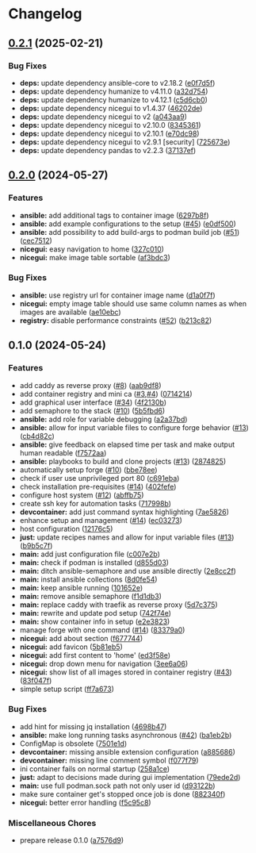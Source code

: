 # Changelog

## [0.2.1](https://github.com/ublue-os/forge/compare/v0.2.0...v0.2.1) (2025-02-21)


### Bug Fixes

* **deps:** update dependency ansible-core to v2.18.2 ([e0f7d5f](https://github.com/ublue-os/forge/commit/e0f7d5fe43db8c0ac8e473232e884cdca75cd3e3))
* **deps:** update dependency humanize to v4.11.0 ([a32d754](https://github.com/ublue-os/forge/commit/a32d754c70c74c3193c09cde97ba34b6553c6903))
* **deps:** update dependency humanize to v4.12.1 ([c5d6cb0](https://github.com/ublue-os/forge/commit/c5d6cb072542cc9632e5d4b934b0c084224b3aca))
* **deps:** update dependency nicegui to v1.4.37 ([46202de](https://github.com/ublue-os/forge/commit/46202de6ba15671a6b3ae0c0bedf1199a496b9a6))
* **deps:** update dependency nicegui to v2 ([a043aa9](https://github.com/ublue-os/forge/commit/a043aa9ecc1e9a0bd645427a31e766f2611e0547))
* **deps:** update dependency nicegui to v2.10.0 ([8345361](https://github.com/ublue-os/forge/commit/8345361fccc43a1362005b32359c816e3fa33506))
* **deps:** update dependency nicegui to v2.10.1 ([e70dc98](https://github.com/ublue-os/forge/commit/e70dc983a8cb437824007e69e22ae2aa15b7562d))
* **deps:** update dependency nicegui to v2.9.1 [security] ([725673e](https://github.com/ublue-os/forge/commit/725673e5e7901778ad2154e5991c31b0616effbd))
* **deps:** update dependency pandas to v2.2.3 ([37137ef](https://github.com/ublue-os/forge/commit/37137ef32bdebcaa3dcedcc1ce7aecb0bba32f19))

## [0.2.0](https://github.com/ublue-os/forge/compare/v0.1.0...v0.2.0) (2024-05-27)


### Features

* **ansible:** add additional tags to container image ([6297b8f](https://github.com/ublue-os/forge/commit/6297b8f951eaa597d2499116a1f4ab0c0ff0fa8c))
* **ansible:** add example configurations to the setup ([#45](https://github.com/ublue-os/forge/issues/45)) ([e0df500](https://github.com/ublue-os/forge/commit/e0df50076e6067ad65588a7bfe77818470b495c6))
* **ansible:** add possibility to add build-args to podman build job ([#51](https://github.com/ublue-os/forge/issues/51)) ([cec7512](https://github.com/ublue-os/forge/commit/cec7512c570dd100d87b079c350440207abafde9))
* **nicegui:** easy navigation to home ([327c010](https://github.com/ublue-os/forge/commit/327c010ddddc62dfb7873adfe0b36d14ed567e2e))
* **nicegui:** make image table sortable ([af3bdc3](https://github.com/ublue-os/forge/commit/af3bdc37fb4d8b65043981257e942dfd8ba6651d))


### Bug Fixes

* **ansible:** use registry url for container image name ([d1a0f7f](https://github.com/ublue-os/forge/commit/d1a0f7fff2be3854a9b6765dea77eedb529f42a3))
* **nicegui:** empty image table should use same column names as when images are available ([ae10ebc](https://github.com/ublue-os/forge/commit/ae10ebc4acdf8e9bfab792cb2dbcaa22257c00d1))
* **registry:** disable performance constraints ([#52](https://github.com/ublue-os/forge/issues/52)) ([b213c82](https://github.com/ublue-os/forge/commit/b213c826cf224b5a21d45dcf3c0b5ef526f22ecd))

## 0.1.0 (2024-05-24)


### Features

* add caddy as reverse proxy ([#8](https://github.com/ublue-os/forge/issues/8)) ([aab9df8](https://github.com/ublue-os/forge/commit/aab9df8e0417f7b76435dba63398f095f2c08545))
* add container registry and mini ca ([#3](https://github.com/ublue-os/forge/issues/3),[#4](https://github.com/ublue-os/forge/issues/4)) ([0714214](https://github.com/ublue-os/forge/commit/07142142477372db49d1e30bc2e808a8a22c3af1))
* add graphical user interface ([#34](https://github.com/ublue-os/forge/issues/34)) ([4f2130b](https://github.com/ublue-os/forge/commit/4f2130bcce9eea6e9ce12ac16f34eed376f7f471))
* add semaphore to the stack ([#10](https://github.com/ublue-os/forge/issues/10)) ([5b5fbd6](https://github.com/ublue-os/forge/commit/5b5fbd6a5644198b7ab553a10d144b3f4c9197db))
* **ansible:** add role for variable debugging ([a2a37bd](https://github.com/ublue-os/forge/commit/a2a37bd54c059a2cfd88b068e5c68f3989027289))
* **ansible:** allow for input variable files to configure forge behavior ([#13](https://github.com/ublue-os/forge/issues/13)) ([cb4d82c](https://github.com/ublue-os/forge/commit/cb4d82c7cf9b9ad2c9887ea0b4ca4adf62bb4c95))
* **ansible:** give feedback on elapsed time per task and make output human readable ([f7572aa](https://github.com/ublue-os/forge/commit/f7572aa4b788e133677b244d0becee7deb868cb3))
* **ansible:** playbooks to build and clone projects ([#13](https://github.com/ublue-os/forge/issues/13)) ([2874825](https://github.com/ublue-os/forge/commit/2874825341910e3dcae4c7e6f50e56a9ed1acda4))
* automatically setup forge ([#10](https://github.com/ublue-os/forge/issues/10)) ([bbe78ee](https://github.com/ublue-os/forge/commit/bbe78ee922e7e71afc04831cb94c8daffea4fc36))
* check if user use unprivileged port 80 ([c691eba](https://github.com/ublue-os/forge/commit/c691ebaeac8fb549801e108679ea3dfc8718443f))
* check installation pre-requisites ([#14](https://github.com/ublue-os/forge/issues/14)) ([402fefe](https://github.com/ublue-os/forge/commit/402fefe0e42b2a6c189017a3bf27ba94529c9873))
* configure host system ([#12](https://github.com/ublue-os/forge/issues/12)) ([abffb75](https://github.com/ublue-os/forge/commit/abffb756d6423ee2fce0015abd825d116360f882))
* create ssh key for automation tasks ([717998b](https://github.com/ublue-os/forge/commit/717998b801729ee6170c92514b5052ca6fcf1c2b))
* **devcontainer:** add just command syntax highlighting ([7ae5826](https://github.com/ublue-os/forge/commit/7ae5826f4a2b38826c0634679391d224a1d167f8))
* enhance setup and management ([#14](https://github.com/ublue-os/forge/issues/14)) ([ec03273](https://github.com/ublue-os/forge/commit/ec03273f8f8422e867d35b8221da30881c1108d3))
* host configuration ([12176c5](https://github.com/ublue-os/forge/commit/12176c5718199d2e7ff77ab6e5194e712aa1214e))
* **just:** update recipes names and allow for input variable files ([#13](https://github.com/ublue-os/forge/issues/13)) ([b9b5c7f](https://github.com/ublue-os/forge/commit/b9b5c7f1171164f0a1967177f16d686a074aaed0))
* **main:** add just configuration file ([c007e2b](https://github.com/ublue-os/forge/commit/c007e2b5051b971c884629c93d64eec8d336ced9))
* **main:** check if podman is installed ([d855d03](https://github.com/ublue-os/forge/commit/d855d03eb9712f98112fa8c22b55cb4688aaa948))
* **main:** ditch ansible-semaphore and use ansible directly ([2e8cc2f](https://github.com/ublue-os/forge/commit/2e8cc2f51af163f815aa1eae5fbc83741f6216e9))
* **main:** install ansible collections ([8d0fe54](https://github.com/ublue-os/forge/commit/8d0fe541b02ca5b1711b8921258a735f766bd2c5))
* **main:** keep ansible running ([101652e](https://github.com/ublue-os/forge/commit/101652eb312a9d512e27e33c002f3afcabb7890d))
* **main:** remove ansible semaphore ([f1d1db3](https://github.com/ublue-os/forge/commit/f1d1db3c57632a9a38a5a29efb40bad5e3fb9bc8))
* **main:** replace caddy with traefik as reverse proxy ([5d7c375](https://github.com/ublue-os/forge/commit/5d7c37544ce0f57dafdc6391b33f4967dad513e9))
* **main:** rewrite and update pod setup ([742f74e](https://github.com/ublue-os/forge/commit/742f74eec2e22640c898c9b642321e7a4a72febe))
* **main:** show container info in setup ([e2e3823](https://github.com/ublue-os/forge/commit/e2e382324b6971f6e08c23c63a4611bc8587fe0a))
* manage forge with one command ([#14](https://github.com/ublue-os/forge/issues/14)) ([83379a0](https://github.com/ublue-os/forge/commit/83379a0d7272341523ca50b5b006637bb33a8d1b))
* **nicegui:** add about section ([f677744](https://github.com/ublue-os/forge/commit/f67774443f27670197e3a9fc439e68624c9aaed8))
* **nicegui:** add favicon ([5b81eb5](https://github.com/ublue-os/forge/commit/5b81eb55667cfe1ffcbcedf001890159e83e597e))
* **nicegui:** add first content to 'home' ([ed3f58e](https://github.com/ublue-os/forge/commit/ed3f58ed93e4cca93dfb487baf814aaf110fe99b))
* **nicegui:** drop down menu for navigation ([3ee6a06](https://github.com/ublue-os/forge/commit/3ee6a060e12d716760d5b4d9402f76452babffbe))
* **nicegui:** show list of all images stored in container registry ([#43](https://github.com/ublue-os/forge/issues/43)) ([83f047f](https://github.com/ublue-os/forge/commit/83f047f2d64486b1207b974370bbac66e67b912d))
* simple setup script ([ff7a673](https://github.com/ublue-os/forge/commit/ff7a673500283abe14e1a01f07918e5b85887dcf))


### Bug Fixes

* add hint for missing jq installation ([4698b47](https://github.com/ublue-os/forge/commit/4698b47ed39250dd1dd9bedda04d56836f178573))
* **ansible:** make long running tasks asynchronous ([#42](https://github.com/ublue-os/forge/issues/42)) ([ba1eb2b](https://github.com/ublue-os/forge/commit/ba1eb2bc79bfe94f945bdf22ec695c9131bcca0e))
* ConfigMap is obsolete ([7501e1d](https://github.com/ublue-os/forge/commit/7501e1d7aa2bae3c80b47c5ecf93dc147bc4db0f))
* **devcontainer:** missing ansible extension configuration ([a885686](https://github.com/ublue-os/forge/commit/a88568658c73fbbabfa92a3370ee2df710ee60e9))
* **devcontainer:** missing line comment symbol ([f077f79](https://github.com/ublue-os/forge/commit/f077f79a0a67b12a29ebd82dcd687cad31f2a0b5))
* ini container fails on normal startup ([258a1ce](https://github.com/ublue-os/forge/commit/258a1ce7f729744fbb2bcff42787e784d2627a68))
* **just:** adapt to decisions made during gui implementation ([79ede2d](https://github.com/ublue-os/forge/commit/79ede2d43122307991926099aa0e5bcfb2fabe2a))
* **main:** use full podman.sock path not only user id ([d93122b](https://github.com/ublue-os/forge/commit/d93122baf13c0f4ea865ec00b27f641d88ccd456))
* make sure container get's stopped once job is done ([882340f](https://github.com/ublue-os/forge/commit/882340fa5c5d4c7b6623e10b963ce2476ae28679))
* **nicegui:** better error handling ([f5c95c8](https://github.com/ublue-os/forge/commit/f5c95c8d1eb180579ed57beda1e116ac91e125a3))


### Miscellaneous Chores

* prepare release 0.1.0 ([a7576d9](https://github.com/ublue-os/forge/commit/a7576d9a74542d44054f91a9df5cbc51a336b9f4))
